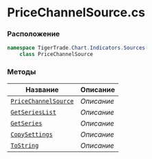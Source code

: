 
# PriceChannelSource.cs
### Расположение
```csharp
namespace TigerTrade.Chart.Indicators.Sources  
    class PriceChannelSource
```

### Методы
| Название | Описание |
| --- | --- |
| [`PriceChannelSource`](./Методы/PriceChannelSource.md) | *Описание* |
| [`GetSeriesList`](./Методы/GetSeriesList.md) | *Описание* |
| [`GetSeries`](./Методы/GetSeries.md) | *Описание* |
| [`CopySettings`](./Методы/CopySettings.md) | *Описание* |
| [`ToString`](./Методы/ToString.md) | *Описание* |
